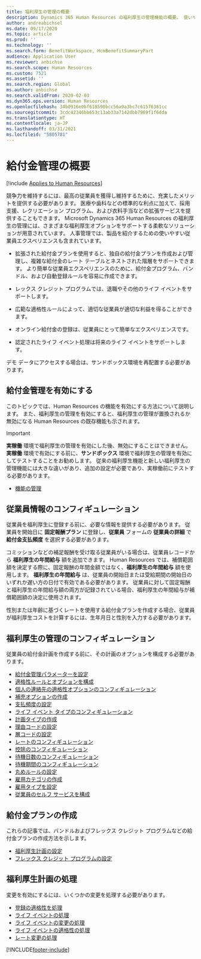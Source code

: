```yaml
---
title: 福利厚生の管理の概要
description: Dynamics 365 Human Resources の福利厚生の管理機能の概要。 使いやすいオンライン エクスペリエンスで、従業員に拡張された給付金オプションを提供します。
author: andreabichsel
ms.date: 09/17/2020
ms.topic: article
ms.prod: ''
ms.technology: ''
ms.search.form: BenefitWorkspace, HcmBenefitSummaryPart
audience: Application User
ms.reviewer: anbichse
ms.search.scope: Human Resources
ms.custom: 7521
ms.assetid: ''
ms.search.region: Global
ms.author: anbichse
ms.search.validFrom: 2020-02-03
ms.dyn365.ops.version: Human Resources
ms.openlocfilehash: 34b0916e0bf618590bcc56a9a3bc7c61576361cc
ms.sourcegitcommit: 3cdc42346bb653c13ab33a7142dbb7969f1f6dda
ms.translationtype: HT
ms.contentlocale: ja-JP
ms.lasthandoff: 03/31/2021
ms.locfileid: "5805781"
---
```

# <a name="benefits-management-overview"></a>給付金管理の概要

[!include [Applies to Human Resources](../includes/applies-to-hr.md)]

競争力を維持するには、最高の従業員を獲得し維持するために、充実したメリットを提供する必要があります。 医療や歯科などの標準的な利点に加えて、採用支援、レクリエーション プログラム、および衣料手当などの拡張サービスを提供することもできます。 Microsoft Dynamics 365 Human Resources の福利厚生の管理には、さまざまな福利厚生オプションをサポートする柔軟なソリューションが用意されています。 人事管理では、製品を紹介するための使いやすい従業員エクスペリエンスも含まれています。

- 拡張された給付金プランを使用すると、独自の給付金プランを作成および管理し、複雑な給付金のレート テーブルとネストされた階層をサポートできます。 より簡単な従業員エクスペリエンスのために、給付金プログラム、バンドル、および自動登録ルールを容易に作成できます。

- レックス クレジット プログラムでは、退職やその他のライフ イベントをサポートします。

- 広範な適格性ルールによって、適切な従業員が適切な利益を得ることができます。

- オンライン給付金の登録は、従業員にとって簡単なエクスペリエンスです。

- 認定されたライフ イベント処理は将来のライフ イベントをサポートします。

デモ データにアクセスする場合は、サンドボックス環境を再配置する必要があります。

## <a name="enable-benefits-management"></a>給付金管理を有効にする

このトピックでは、Human Resources の機能を有効にする方法について説明します。 また、福利厚生の管理を有効にすると、福利厚生の管理が置換されるか無効になる Human Resources の既存機能も示されます。

> [!IMPORTANT]
> **実稼働** 環境で福利厚生の管理を有効にした後、無効にすることはできません。 **実稼働** 環境で有効にする前に、**サンドボックス** 環境で福利厚生の管理を有効にしてテストすることをお勧めします。 従来の福利厚生機能と新しい福利厚生の管理機能には大きな違いがあり、追加の設定が必要であり、実稼働前にテストする必要があります。

- [機能の管理](hr-admin-manage-features.md)

## <a name="configure-employee-information"></a>従業員情報のコンフィギュレーション

従業員を福利厚生に登録する前に、必要な情報を提供する必要があります。 従業員を開始日に **固定報酬プラン** に登録し、**従業員** フォームの **従業員の詳細** で **給付金支払頻度** を選択する必要があります。

コミッションなどの補足報酬を受け取る従業員がいる場合は、従業員レコードから **福利厚生の年間給与** 額を追加できます。 Human Resources では、補償範囲額を決定する際に、固定報酬の年間金額ではなく、**福利厚生の年間給与** 額を使用します。 **福利厚生の年間給与** は、従業員の開始日または受給期間の開始日のいずれか遅い方の日付で有効である必要があります。 従業員に対して固定報酬と福利厚生の年間給与額の両方が記録されている場合、福利厚生の年間給与が補償範囲額の決定に使用されます。

性別または年齢に基づくレートを使用する給付金プランを作成する場合、従業員が福利厚生コストを計算するには、生年月日と性別を入力する必要があります。

## <a name="configure-benefits-management"></a>福利厚生の管理のコンフィギュレーション

従業員の給付金計画を作成する前に、その計画のオプションを構成する必要があります。

- [給付金管理パラメーターを設定](hr-benefits-setup-parameters.md)
- [適格性ルールとオプションを構成](hr-benefits-setup-eligibility-rules.md)
- [個人の連絡先の適格性オプションのコンフィギュレーション](hr-benefits-setup-contact-eligibility-options.md)
- [補充オプションの作成](hr-benefits-setup-coverage-options.md)
- [支払頻度の設定](hr-benefits-setup-payment-frequencies.md)
- [ライフ イベント タイプのコンフィギュレーション](hr-benefits-setup-life-event-types.md)
- [計画タイプの作成](hr-benefits-setup-plan-types.md)
- [理由コードの設定](hr-benefits-setup-reason-codes.md)
- [層コードの設定](hr-benefits-setup-tier-codes.md)
- [レートのコンフィギュレーション](hr-benefits-setup-rates.md)
- [控除のコンフィギュレーション](hr-benefits-setup-deductions.md)
- [待機日数のコンフィギュレーション](hr-benefits-setup-waiting-days.md)
- [待機期間のコンフィギュレーション](hr-benefits-setup-waiting-periods.md)
- [丸めルールの設定](hr-benefits-setup-rounding-rules.md)
- [雇用カテゴリの作成](hr-benefits-setup-employment-categories.md)
- [雇用タイプを設定](hr-benefits-setup-employment-types.md)
- [従業員のセルフ サービスを構成](hr-benefits-setup-employee-self-service.md)

## <a name="create-benefit-plans"></a>給付金プランの作成

これらの記事では、バンドルおよびフレックス クレジット プログラムなどの給付金プランの作成方法を示します。

- [福利厚生計画の設定](hr-benefits-plans-setup.md)
- [フレックス クレジット プログラムの設定](hr-benefits-plans-flex-credit-programs.md)

## <a name="process-benefit-plans"></a>福利厚生計画の処理

変更を有効にするには、いくつかの変更を処理する必要があります。

- [登録の適格性を処理](hr-benefits-process-enrollment-eligibility.md)
- [ライフ イベントの処理](hr-benefits-process-life-events.md)
- [ライフ イベントの変更の処理](hr-benefits-process-life-event-changes.md)
- [ライフ イベントの適格性の処理](hr-benefits-process-life-event-eligibility.md)
- [レート変更の処理](hr-benefits-process-rate-changes.md)



[!INCLUDE[footer-include](../includes/footer-banner.md)]